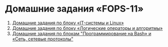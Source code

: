 # Домашние задания «FOPS-11»

1. [Домашние задания по блоку «IT-системы и Linux»](SLIN/README.md)
2. [Домашние задания по блоку «Логические операторы и алгоритмы»](BALGO/README.md)
3. [Домашние задания по блокам "Программирование на Bash» и «Сеть, сетевые протоколы"](SNET/README.md)
